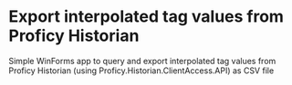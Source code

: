 # Export interpolated tag values from Proficy Historian
Simple WinForms app to query and export interpolated tag values from Proficy Historian (using Proficy.Historian.ClientAccess.API) as CSV file

